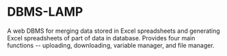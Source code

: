 # DBMS-LAMP
A web DBMS for merging data stored in Excel spreadsheets and generating Excel spreadsheets of part of data in database. Provides four main functions -- uploading, downloading, variable manager, and file manager.
